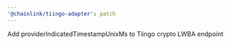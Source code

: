 ```yaml
---
'@chainlink/tiingo-adapter': patch
---
```


Add providerIndicatedTimestampUnixMs to Tiingo crypto LWBA endpoint
